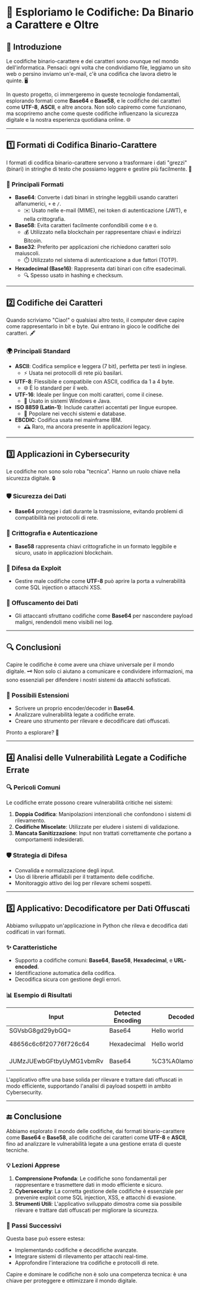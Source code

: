
# 🔐 Esploriamo le Codifiche: Da Binario a Carattere e Oltre

## 🌟 Introduzione
Le codifiche binario-carattere e dei caratteri sono ovunque nel mondo dell'informatica. Pensaci: ogni volta che condividiamo file, leggiamo un sito web o persino inviamo un'e-mail, c'è una codifica che lavora dietro le quinte. 🖥️

In questo progetto, ci immergeremo in queste tecnologie fondamentali, esplorando formati come **Base64** e **Base58**, e le codifiche dei caratteri come **UTF-8**, **ASCII**, e altre ancora. Non solo capiremo come funzionano, ma scopriremo anche come queste codifiche influenzano la sicurezza digitale e la nostra esperienza quotidiana online. 🌐

---

## 1️⃣ Formati di Codifica Binario-Carattere

I formati di codifica binario-carattere servono a trasformare i dati "grezzi" (binari) in stringhe di testo che possiamo leggere e gestire più facilmente. 📄

### 🔑 Principali Formati
- **Base64**: Converte i dati binari in stringhe leggibili usando caratteri alfanumerici, `+` e `/`.
  - ✉️ Usato nelle e-mail (MIME), nei token di autenticazione (JWT), e nella crittografia.
- **Base58**: Evita caratteri facilmente confondibili come `0` e `O`.
  - 💰 Utilizzato nella blockchain per rappresentare chiavi e indirizzi Bitcoin.
- **Base32**: Preferito per applicazioni che richiedono caratteri solo maiuscoli.
  - ⏱️ Utilizzato nel sistema di autenticazione a due fattori (TOTP).
- **Hexadecimal (Base16)**: Rappresenta dati binari con cifre esadecimali.
  - 🔍 Spesso usato in hashing e checksum.

---

## 2️⃣ Codifiche dei Caratteri

Quando scriviamo "Ciao!" o qualsiasi altro testo, il computer deve capire come rappresentarlo in bit e byte. Qui entrano in gioco le codifiche dei caratteri. 🖋️

### 🌍 Principali Standard
- **ASCII**: Codifica semplice e leggera (7 bit), perfetta per testi in inglese.
  - ⚡ Usata nei protocolli di rete più basilari.
- **UTF-8**: Flessibile e compatibile con ASCII, codifica da 1 a 4 byte.
  - 🌐 È lo standard per il web.
- **UTF-16**: Ideale per lingue con molti caratteri, come il cinese.
  - 💾 Usato in sistemi Windows e Java.
- **ISO 8859 (Latin-1)**: Include caratteri accentati per lingue europee.
  - 📂 Popolare nei vecchi sistemi e database.
- **EBCDIC**: Codifica usata nei mainframe IBM.
  - 🕰️ Raro, ma ancora presente in applicazioni legacy.

---

## 3️⃣ Applicazioni in Cybersecurity

Le codifiche non sono solo roba "tecnica". Hanno un ruolo chiave nella sicurezza digitale. 🔒

### 🛡️ Sicurezza dei Dati
- **Base64** protegge i dati durante la trasmissione, evitando problemi di compatibilità nei protocolli di rete.

### 🔑 Crittografia e Autenticazione
- **Base58** rappresenta chiavi crittografiche in un formato leggibile e sicuro, usato in applicazioni blockchain.

### 🐛 Difesa da Exploit
- Gestire male codifiche come **UTF-8** può aprire la porta a vulnerabilità come SQL injection o attacchi XSS.

### 👻 Offuscamento dei Dati
- Gli attaccanti sfruttano codifiche come **Base64** per nascondere payload maligni, rendendoli meno visibili nei log.

---

## 🔍 Conclusioni

Capire le codifiche è come avere una chiave universale per il mondo digitale. 🗝️ Non solo ci aiutano a comunicare e condividere informazioni, ma sono essenziali per difendere i nostri sistemi da attacchi sofisticati.

### 🚀 Possibili Estensioni
- Scrivere un proprio encoder/decoder in **Base64**.
- Analizzare vulnerabilità legate a codifiche errate.
- Creare uno strumento per rilevare e decodificare dati offuscati.

Pronto a esplorare? 🌌


---

## 4️⃣ Analisi delle Vulnerabilità Legate a Codifiche Errate

### 🔍 Pericoli Comuni
Le codifiche errate possono creare vulnerabilità critiche nei sistemi:
1. **Doppia Codifica**: Manipolazioni intenzionali che confondono i sistemi di rilevamento.
2. **Codifiche Miscelate**: Utilizzate per eludere i sistemi di validazione.
3. **Mancata Sanitizzazione**: Input non trattati correttamente che portano a comportamenti indesiderati.

### 🛡️ Strategia di Difesa
- Convalida e normalizzazione degli input.
- Uso di librerie affidabili per il trattamento delle codifiche.
- Monitoraggio attivo dei log per rilevare schemi sospetti.

---

## 5️⃣ Applicativo: Decodificatore per Dati Offuscati

Abbiamo sviluppato un'applicazione in Python che rileva e decodifica dati codificati in vari formati. 

### ✨ Caratteristiche
- Supporto a codifiche comuni: **Base64**, **Base58**, **Hexadecimal**, e **URL-encoded**.
- Identificazione automatica della codifica.
- Decodifica sicura con gestione degli errori.

### 📊 Esempio di Risultati
| Input                | Detected Encoding | Decoded Data  | Description        |
|----------------------|-------------------|---------------|--------------------|
| SGVsbG8gd29ybGQ=     | Base64            | Hello world   | Test Base64        |
| 48656c6c6f20776f726c64 | Hexadecimal       | Hello world   | Test Hexadecimal   |
| JUMzJUEwbGFtbyUyMG1vbmRv | Base64            | %C3%A0lamo%20mondo | Test URL-encoded |

L'applicativo offre una base solida per rilevare e trattare dati offuscati in modo efficiente, supportando l'analisi di payload sospetti in ambito Cybersecurity.



---

## 🔚 Conclusione

Abbiamo esplorato il mondo delle codifiche, dai formati binario-carattere come **Base64** e **Base58**, alle codifiche dei caratteri come **UTF-8** e **ASCII**, fino ad analizzare le vulnerabilità legate a una gestione errata di queste tecniche. 

### 💡 Lezioni Apprese
1. **Comprensione Profonda**: Le codifiche sono fondamentali per rappresentare e trasmettere dati in modo efficiente e sicuro.
2. **Cybersecurity**: La corretta gestione delle codifiche è essenziale per prevenire exploit come SQL injection, XSS, e attacchi di evasione.
3. **Strumenti Utili**: L'applicativo sviluppato dimostra come sia possibile rilevare e trattare dati offuscati per migliorare la sicurezza.

### 🚀 Passi Successivi
Questa base può essere estesa:
- Implementando codifiche e decodifiche avanzate.
- Integrare sistemi di rilevamento per attacchi real-time.
- Approfondire l'interazione tra codifiche e protocolli di rete.

Capire e dominare le codifiche non è solo una competenza tecnica: è una chiave per proteggere e ottimizzare il mondo digitale.

